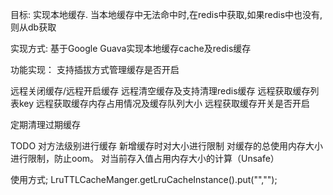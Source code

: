 目标:
实现本地缓存.
当本地缓存中无法命中时,在redis中获取,如果redis中也没有,则从db获取

实现方式:
基于Google Guava实现本地缓存cache及redis缓存

功能实现：
支持插拔方式管理缓存是否开启

远程关闭缓存/远程开启缓存
远程清空缓存及支持清理redis缓存
远程获取缓存列表key
远程获取缓存内存占用情况及缓存队列大小
远程获取缓存开关是否开启

定期清理过期缓存

TODO 对方法级别进行缓存
新增缓存时对大小进行限制
对缓存的总使用内存大小进行限制，防止oom。
对当前存入值占用内存大小的计算（Unsafe）

使用方式;
LruTTLCacheManger.getLruCacheInstance().put("","");
